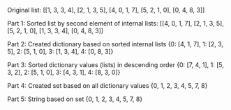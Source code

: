 Original list:
[[1, 3, 3, 4], [2, 1, 3, 5], [4, 0, 1, 7], [5, 2, 1, 0], [0, 4, 8, 3]]

Part 1: Sorted list by second element of internal lists:
[[4, 0, 1, 7], [2, 1, 3, 5], [5, 2, 1, 0], [1, 3, 3, 4], [0, 4, 8, 3]]

Part 2: Created dictionary based on sorted internal lists
{0: [4, 1, 7], 1: [2, 3, 5], 2: [5, 1, 0], 3: [1, 3, 4], 4: [0, 8, 3]}

Part 3: Sorted dictionary values (lists) in descending order
{0: [7, 4, 1], 1: [5, 3, 2], 2: [5, 1, 0], 3: [4, 3, 1], 4: [8, 3, 0]}

Part 4: Created set based on all dictionary values
{0, 1, 2, 3, 4, 5, 7, 8}

Part 5: String based on set
{0, 1, 2, 3, 4, 5, 7, 8}
